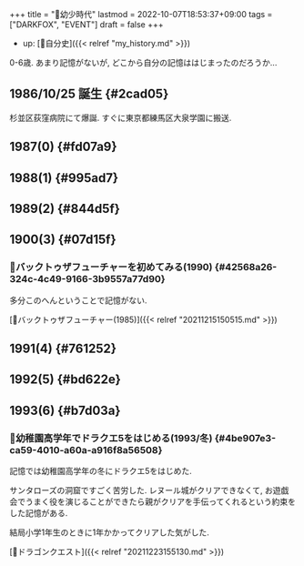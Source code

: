 +++
title = "🦊幼少時代"
lastmod = 2022-10-07T18:53:37+09:00
tags = ["DARKFOX", "EVENT"]
draft = false
+++

-   up: [🦊自分史]({{< relref "my_history.md" >}})

0-6歳. あまり記憶がないが, どこから自分の記憶ははじまったのだろうか...


## 1986/10/25 誕生 {#2cad05}

杉並区荻窪病院にて爆誕. すぐに東京都練馬区大泉学園に搬送.


## 1987(0) {#fd07a9}


## 1988(1) {#995ad7}


## 1989(2) {#844d5f}


## 1900(3) {#07d15f}


### 🔴バックトゥザフューチャーを初めてみる(1990) {#42568a26-324c-4c49-9166-3b9557a77d90}

多分このへんということで記憶がない.

[🎥バックトゥザフューチャー(1985)]({{< relref "20211215150515.md" >}})


## 1991(4) {#761252}


## 1992(5) {#bd622e}


## 1993(6) {#b7d03a}


### 🔴幼稚園高学年でドラクエ5をはじめる(1993/冬) {#4be907e3-ca59-4010-a60a-a916f8a56508}

記憶では幼稚園高学年の冬にドラクエ5をはじめた.

サンタローズの洞窟ですごく苦労した. レヌール城がクリアできなくて, お遊戯会でうまく役を演じることができたら親がクリアを手伝ってくれるという約束をした記憶がある.

結局小学1年生のときに1年かかってクリアした気がした.

[📝ドラゴンクエスト]({{< relref "20211223155130.md" >}})
